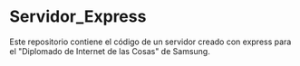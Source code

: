# Servidor_Express
Este repositorio contiene el código de un servidor creado con express para el "Diplomado de Internet de las Cosas" de Samsung.
